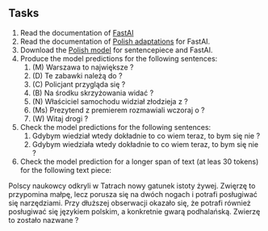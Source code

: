 ## Tasks

1. Read the documentation of [FastAI](https://github.com/fastai/fastai)
1. Read the documentation of [Polish adaptations](https://github.com/n-waves/poleval2018) for FastAI.
1. Download the [Polish model](https://go.n-waves.com/poleval2018-modelv1) for sentencepiece and FastAI. 
1. Produce the model predictions for the following sentences:
   1. (M) Warszawa to największe ? 
   1. (D) Te zabawki należą do ?
   1. (C) Policjant przygląda się ?
   1. (B) Na środku skrzyżowania widać ?
   1. (N) Właściciel samochodu widział złodzieja z ?
   1. (Ms) Prezytend z premierem rozmawiali wczoraj o ?
   1. (W) Witaj drogi ?
1. Check the model predictions for the following sentences:
   1. Gdybym wiedział wtedy dokładnie to co wiem teraz, to bym się nie ?
   1. Gdybym wiedziała wtedy dokładnie to co wiem teraz, to bym się nie ?
1. Check the model prediction for a longer span of text (at leas 30 tokens) for the following text piece:


Polscy naukowcy odkryli w Tatrach nowy gatunek istoty żywej. Zwięrzę to przypomina małpę, lecz porusza się na dwóch
nogach i potrafi posługiwać się narzędziami. Przy dłuższej obserwacji okazało się, że potrafi również posługiwać się
językiem polskim, a konkretnie gwarą podhalańską. Zwierzę to zostało nazwane ?